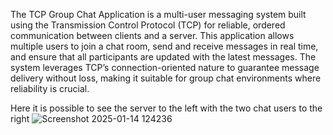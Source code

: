 The TCP Group Chat Application is a multi-user messaging system built using the Transmission Control Protocol (TCP) for reliable, ordered communication between clients and a server. This application allows multiple users to join a chat room, send and receive messages in real time, and ensure that all participants are updated with the latest messages. The system leverages TCP’s connection-oriented nature to guarantee message delivery without loss, making it suitable for group chat environments where reliability is crucial.


Here it is possible to see the server to the left with the two chat users to the right 
![Screenshot 2025-01-14 124236](https://github.com/user-attachments/assets/86c337b3-af46-4e35-a6df-51cc98fa22d7)
